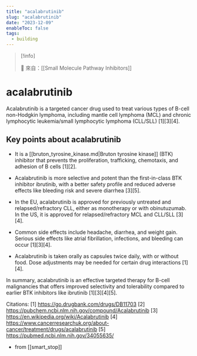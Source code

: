 ```yaml
---
title: "acalabrutinib"
slug: "acalabrutinib"
date: "2023-12-09"
enableToc: false
tags:
  - building
---
```


> [!info]
>
> 🌱 來自：[[Small Molecule Pathway Inhibitors]]

# acalabrutinib

Acalabrutinib is a targeted cancer drug used to treat various types of B-cell non-Hodgkin lymphoma, including mantle cell lymphoma (MCL) and chronic lymphocytic leukemia/small lymphocytic lymphoma (CLL/SLL) [1][3][4].

## Key points about acalabrutinib

- It is a [[bruton_tyrosine_kinase.md|Bruton tyrosine kinase]] (BTK) inhibitor that prevents the proliferation, trafficking, chemotaxis, and adhesion of B cells [1][2].

- Acalabrutinib is more selective and potent than the first-in-class BTK inhibitor ibrutinib, with a better safety profile and reduced adverse effects like bleeding risk and severe diarrhea [3][5].

- In the EU, acalabrutinib is approved for previously untreated and relapsed/refractory CLL, either as monotherapy or with obinutuzumab. In the US, it is approved for relapsed/refractory MCL and CLL/SLL [3][4].

- Common side effects include headache, diarrhea, and weight gain. Serious side effects like atrial fibrillation, infections, and bleeding can occur [1][3][4].

- Acalabrutinib is taken orally as capsules twice daily, with or without food. Dose adjustments may be needed for certain drug interactions [1][4].

In summary, acalabrutinib is an effective targeted therapy for B-cell malignancies that offers improved selectivity and tolerability compared to earlier BTK inhibitors like ibrutinib [1][3][4][5].

Citations:
[1] <https://go.drugbank.com/drugs/DB11703>
[2] <https://pubchem.ncbi.nlm.nih.gov/compound/Acalabrutinib>
[3] <https://en.wikipedia.org/wiki/Acalabrutinib>
[4] <https://www.cancerresearchuk.org/about-cancer/treatment/drugs/acalabrutinib>
[5] <https://pubmed.ncbi.nlm.nih.gov/34055635/>

- from [[smart_stop]]
